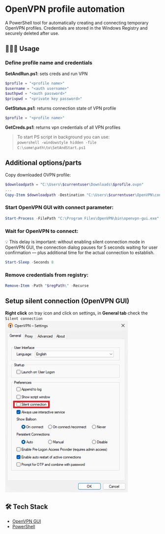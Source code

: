 # OpenVPN profile automation
A PowerShell tool for automatically creating and connecting temporary OpenVPN profiles. Credentials are stored in the Windows Registry and securely deleted after use.

## 🧑🏻‍💻 Usage
### Define profile name and credentials
**SetAndRun.ps1**: sets creds and run VPN
```powershell
$profile = "<profile name>"
$username = "<auth username>"
$authpwd = "<auth password>"
$privpwd = "<private key password>"
```
**GetStatus.ps1**: returns connection state of VPN profile
```powershell
$profile = "<profile name>"
```
**GetCreds.ps1**: returns vpn credentials of all VPN profiles
>To start PS script in background you can use:<br>`powershell -windowstyle hidden -file C:\some\path\to\SetAndStart.ps1`
## Additional options/parts
Copy downloaded OVPN profile:
```powershell
$downloadpath = "C:\Users\$currentuser\Downloads\$profile.ovpn"
...
Copy-Item $downloadpath -Destination "C:\Users\$currentuser\OpenVPN\config"
```
### Start OpenVPN GUI with connect parameter:
```powershell
Start-Process -FilePath "C:\Program Files\OpenVPN\bin\openvpn-gui.exe" -ArgumentList "--connect $profile.ovpn"
```
### Wait for OpenVPN to connect:
💡 This delay is important: without enabling silent connection mode in OpenVPN GUI, the connection dialog pauses for 5 seconds waiting for user confirmation — plus additional time for the actual connection to establish.
```powershell
Start-Sleep -Seconds 8
```

### Remove credentials from registry:
```powershell
Remove-Item -Path "$regPath\" -Recurse
```

## Setup silent connection (OpenVPN GUI)
**Right click** on tray icon and click on settings, in **General tab** check the `Silent connection`
![Image](/settings.png)

## 🛠️ Tech Stack
- [OpenVPN GUI](https://openvpn.net/community-downloads/)
- [PowerShell](https://github.com/PowerShell/PowerShell)
